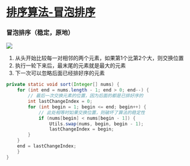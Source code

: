 # [排序算法-冒泡排序](https://github.com/imtsingyun/LeetCode/issues/42)

### 冒泡排序（稳定，原地）

![](https://www.runoob.com/wp-content/uploads/2019/03/bubbleSort.gif)

1. 从头开始比较每一对相邻的两个元素，如果第1个比第2个大，则交换位置
2. 执行一轮下来后，最末尾的元素就是最大的元素
3. 下一次可以忽略后面已经排好序的元素

```java
private static void sort(Integer[] nums) {
    for (int end = nums.length - 1; end > 0; end--) {
        // 最后一次交换元素的位置，因为后面的都是已排好序的
        int lastChangeIndex = 0;
        for (int begin = 1; begin <= end; begin++) {
            // 此处相等时如果交换位置，则破坏了算法的稳定性
            if (nums[begin] < nums[begin - 1]) {
                Utils.swap(nums, begin, begin - 1);
                lastChangeIndex = begin;
	    }
	}
	end = lastChangeIndex;
    }
}
```